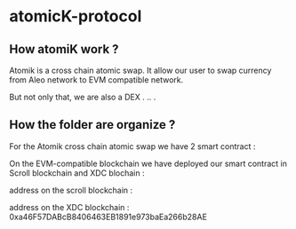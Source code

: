 # atomicK-protocol

## How atomiK work  ? 

Atomik is a cross chain atomic swap. It allow our user to swap currency from Aleo network to EVM compatible network. 

But not only that, we are also a DEX . .. .  

## How the folder are organize ? 

For the Atomik cross chain atomic swap we have 2 smart contract : 

On the EVM-compatible blockchain we have deployed our smart contract in Scroll blockchain and XDC blochain : 

address on the scroll blockchain : 

address on the XDC blockchain : 0xa46F57DABcB8406463EB1891e973baEa266b28AE
